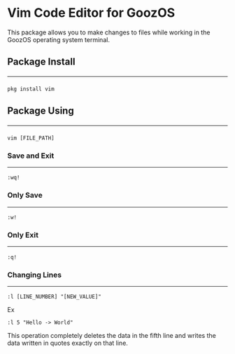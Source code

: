 # Vim Code Editor for GoozOS
This package allows you to make changes to files while working in the GoozOS operating system terminal.
## Package Install<hr/>
```shell
pkg install vim
```
## Package Using<hr/>
```shell
vim [FILE_PATH]
```
### Save and Exit<hr/>
```shell
:wq!
```
### Only Save<hr/>
```shell
:w!
```
### Only Exit<hr/>
```shell
:q!
```
### Changing Lines<hr/>
```shell
:l [LINE_NUMBER] "[NEW_VALUE]"
```
Ex
```shell
:l 5 "Hello -> World"
```
This operation completely deletes the data in the fifth line and writes the data written in quotes exactly on that line.



